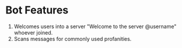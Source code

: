 # Bot Features
1. Welcomes users into a server "Welcome to the server @username" whoever joined.
2. Scans messages for commonly used profanities. 
